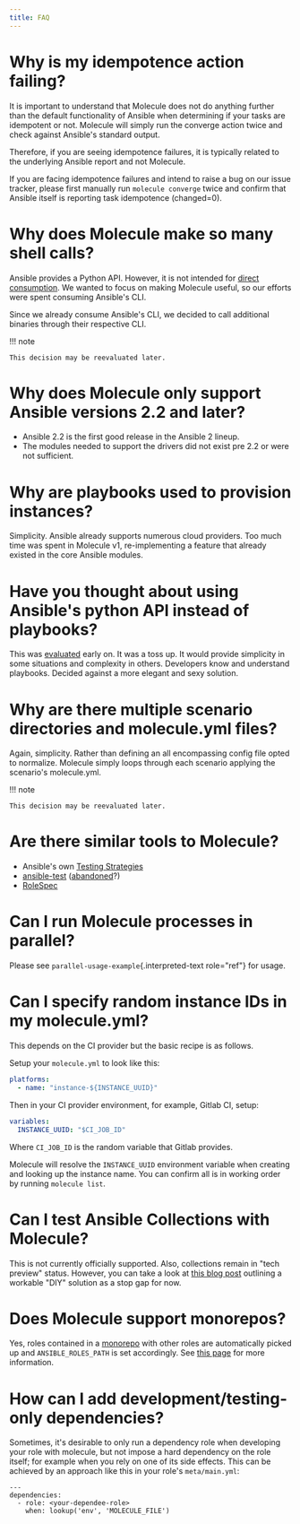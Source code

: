 ```yaml
---
title: FAQ
---
```


# Why is my idempotence action failing?

It is important to understand that Molecule does not do anything further
than the default functionality of Ansible when determining if your tasks
are idempotent or not. Molecule will simply run the converge action
twice and check against Ansible's standard output.

Therefore, if you are seeing idempotence failures, it is typically
related to the underlying Ansible report and not Molecule.

If you are facing idempotence failures and intend to raise a bug on our
issue tracker, please first manually run `molecule converge` twice and
confirm that Ansible itself is reporting task idempotence (changed=0).

# Why does Molecule make so many shell calls?

Ansible provides a Python API. However, it is not intended for [direct
consumption](https://docs.ansible.com/ansible/latest/dev_guide/developing_api.html).
We wanted to focus on making Molecule useful, so our efforts were spent
consuming Ansible's CLI.

Since we already consume Ansible's CLI, we decided to call additional
binaries through their respective CLI.

!!! note

    This decision may be reevaluated later.

# Why does Molecule only support Ansible versions 2.2 and later?

- Ansible 2.2 is the first good release in the Ansible 2 lineup.
- The modules needed to support the drivers did not exist pre 2.2 or
  were not sufficient.

# Why are playbooks used to provision instances?

Simplicity. Ansible already supports numerous cloud providers. Too much
time was spent in Molecule v1, re-implementing a feature that already
existed in the core Ansible modules.

# Have you thought about using Ansible's python API instead of playbooks?

This was
[evaluated](https://github.com/kireledan/molecule/tree/playbook_proto)
early on. It was a toss up. It would provide simplicity in some
situations and complexity in others. Developers know and understand
playbooks. Decided against a more elegant and sexy solution.

# Why are there multiple scenario directories and molecule.yml files?

Again, simplicity. Rather than defining an all encompassing config file
opted to normalize. Molecule simply loops through each scenario applying
the scenario's molecule.yml.

!!! note

    This decision may be reevaluated later.

# Are there similar tools to Molecule?

- Ansible's own [Testing
  Strategies](https://docs.ansible.com/ansible/latest/reference_appendices/test_strategies.html)
- [ansible-test](https://github.com/nylas/ansible-test)
  ([abandoned](https://github.com/nylas/ansible-test/issues/14)?)
- [RoleSpec](https://github.com/nickjj/rolespec)

# Can I run Molecule processes in parallel?

Please see `parallel-usage-example`{.interpreted-text role="ref"} for
usage.

# Can I specify random instance IDs in my molecule.yml?

This depends on the CI provider but the basic recipe is as follows.

Setup your `molecule.yml` to look like this:

```yaml
platforms:
  - name: "instance-${INSTANCE_UUID}"
```

Then in your CI provider environment, for example, Gitlab CI, setup:

```yaml
variables:
  INSTANCE_UUID: "$CI_JOB_ID"
```

Where `CI_JOB_ID` is the random variable that Gitlab provides.

Molecule will resolve the `INSTANCE_UUID` environment variable when
creating and looking up the instance name. You can confirm all is in
working order by running `molecule list`.

# Can I test Ansible Collections with Molecule?

This is not currently officially supported. Also, collections remain in
"tech preview" status. However, you can take a look at [this blog
post](https://www.jeffgeerling.com/blog/2019/how-add-integration-tests-ansible-collection-molecule)
outlining a workable \"DIY\" solution as a stop gap for now.

# Does Molecule support monorepos?

Yes, roles contained in a
[monorepo](https://en.wikipedia.org/wiki/Monorepo) with other roles are
automatically picked up and `ANSIBLE_ROLES_PATH` is set accordingly. See
[this
page](https://molecule.readthedocs.io/en/latest/examples.html#monolith-repo)
for more information.

# How can I add development/testing-only dependencies?

Sometimes, it's desirable to only run a dependency role when developing
your role with molecule, but not impose a hard dependency on the role
itself; for example when you rely on one of its side effects. This can
be achieved by an approach like this in your role's `meta/main.yml`:

    ---
    dependencies:
      - role: <your-dependee-role>
        when: lookup('env', 'MOLECULE_FILE')
